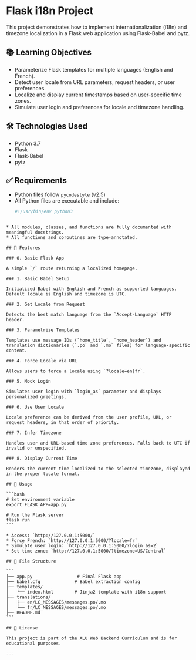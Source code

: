 # Flask i18n Project

This project demonstrates how to implement internationalization (i18n) and timezone localization in a Flask web application using Flask-Babel and pytz.

## 📚 Learning Objectives

- Parameterize Flask templates for multiple languages (English and French).
- Detect user locale from URL parameters, request headers, or user preferences.
- Localize and display current timestamps based on user-specific time zones.
- Simulate user login and preferences for locale and timezone handling.

## 🛠️ Technologies Used

- Python 3.7
- Flask
- Flask-Babel
- pytz

## ✅ Requirements

- Python files follow `pycodestyle` (v2.5)
- All Python files are executable and include:
  ```python
  #!/usr/bin/env python3
````

* All modules, classes, and functions are fully documented with meaningful docstrings.
* All functions and coroutines are type-annotated.

## 🚀 Features

### 0. Basic Flask App

A simple `/` route returning a localized homepage.

### 1. Basic Babel Setup

Initialized Babel with English and French as supported languages. Default locale is English and timezone is UTC.

### 2. Get Locale from Request

Detects the best match language from the `Accept-Language` HTTP header.

### 3. Parametrize Templates

Templates use message IDs (`home_title`, `home_header`) and translation dictionaries (`.po` and `.mo` files) for language-specific content.

### 4. Force Locale via URL

Allows users to force a locale using `?locale=en|fr`.

### 5. Mock Login

Simulates user login with `login_as` parameter and displays personalized greetings.

### 6. Use User Locale

Locale preference can be derived from the user profile, URL, or request headers, in that order of priority.

### 7. Infer Timezone

Handles user and URL-based time zone preferences. Falls back to UTC if invalid or unspecified.

### 8. Display Current Time

Renders the current time localized to the selected timezone, displayed in the proper locale format.

## 🧪 Usage

```bash
# Set environment variable
export FLASK_APP=app.py

# Run the Flask server
flask run
```

* Access: `http://127.0.0.1:5000/`
* Force French: `http://127.0.0.1:5000/?locale=fr`
* Simulate user login: `http://127.0.0.1:5000/?login_as=2`
* Set time zone: `http://127.0.0.1:5000/?timezone=US/Central`

## 📁 File Structure

```
├── app.py                 # Final Flask app
├── babel.cfg             # Babel extraction config
├── templates/
│   └── index.html        # Jinja2 template with i18n support
├── translations/
│   ├── en/LC_MESSAGES/messages.po/.mo
│   └── fr/LC_MESSAGES/messages.po/.mo
├── README.md
```

## 📜 License

This project is part of the ALU Web Backend Curriculum and is for educational purposes.

---
